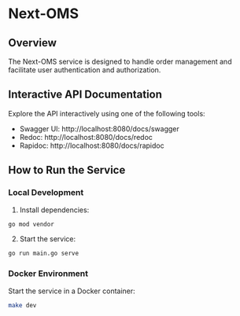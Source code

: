 # Next-OMS
## Overview
The Next-OMS service is designed to handle order management and facilitate user authentication and authorization.

## Interactive API Documentation
Explore the API interactively using one of the following tools:

- Swagger UI: http://localhost:8080/docs/swagger
- Redoc: http://localhost:8080/docs/redoc
- Rapidoc: http://localhost:8080/docs/rapidoc
## How to Run the Service
### Local Development
1. Install dependencies:
```bash
go mod vendor
```
2. Start the service:
```bash
go run main.go serve
```
### Docker Environment
Start the service in a Docker container:
```bash
make dev
```